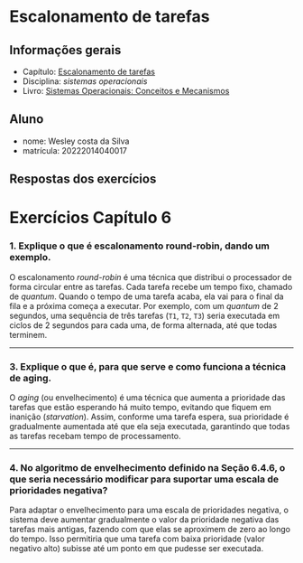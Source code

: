 # Escalonamento de tarefas

## Informações gerais

- Capítulo: [Escalonamento de tarefas](https://wiki.inf.ufpr.br/maziero/lib/exe/fetch.php?media=socm:socm-06.pdf)
- Disciplina: *sistemas operacionais*
- Livro: [Sistemas Operacionais: Conceitos e Mecanismos](https://wiki.inf.ufpr.br/maziero/doku.php?id=socm:start)

## Aluno

- nome: Wesley costa da Silva 
- matrícula: 20222014040017

## Respostas dos exercícios
# Exercícios Capítulo 6

### 1. Explique o que é escalonamento round-robin, dando um exemplo.

O escalonamento *round-robin* é uma técnica que distribui o processador de forma circular entre as tarefas. Cada tarefa recebe um tempo fixo, chamado de *quantum*. Quando o tempo de uma tarefa acaba, ela vai para o final da fila e a próxima começa a executar. Por exemplo, com um *quantum* de 2 segundos, uma sequência de três tarefas (`T1`, `T2`, `T3`) seria executada em ciclos de 2 segundos para cada uma, de forma alternada, até que todas terminem.

---


### 3. Explique o que é, para que serve e como funciona a técnica de aging.

O *aging* (ou envelhecimento) é uma técnica que aumenta a prioridade das tarefas que estão esperando há muito tempo, evitando que fiquem em inanição (*starvation*). Assim, conforme uma tarefa espera, sua prioridade é gradualmente aumentada até que ela seja executada, garantindo que todas as tarefas recebam tempo de processamento.

---

### 4. No algoritmo de envelhecimento definido na Seção 6.4.6, o que seria necessário modificar para suportar uma escala de prioridades negativa?

Para adaptar o envelhecimento para uma escala de prioridades negativa, o sistema deve aumentar gradualmente o valor da prioridade negativa das tarefas mais antigas, fazendo com que elas se aproximem de zero ao longo do tempo. Isso permitiria que uma tarefa com baixa prioridade (valor negativo alto) subisse até um ponto em que pudesse ser executada.
